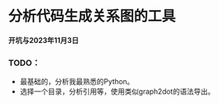 # 分析代码生成关系图的工具

#### 开坑与2023年11月3日

### TODO：
+ 最基础的，分析我最熟悉的Python。
+ 选择一个目录，分析引用等，使用类似graph2dot的语法导出。
